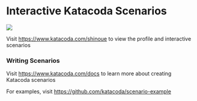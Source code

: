 # Interactive Katacoda Scenarios

[![](http://shields.katacoda.com/katacoda/shinoue/count.svg)](https://www.katacoda.com/shinoue "Get your profile on Katacoda.com")

Visit https://www.katacoda.com/shinoue to view the profile and interactive scenarios

### Writing Scenarios
Visit https://www.katacoda.com/docs to learn more about creating Katacoda scenarios

For examples, visit https://github.com/katacoda/scenario-example
